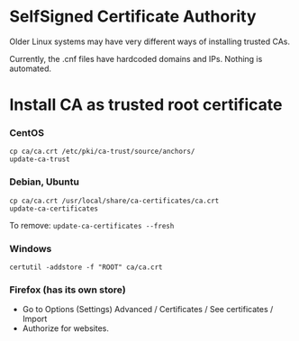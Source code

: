 # SelfSigned Certificate Authority

Older Linux systems may have very different ways of installing trusted CAs.

Currently, the .cnf files have hardcoded domains and IPs. Nothing is automated.

# Install CA as trusted root certificate

### CentOS
```shell
cp ca/ca.crt /etc/pki/ca-trust/source/anchors/
update-ca-trust
```

### Debian, Ubuntu
```shell
cp ca/ca.crt /usr/local/share/ca-certificates/ca.crt
update-ca-certificates
```
To remove: `update-ca-certificates --fresh`

### Windows
```batch
certutil -addstore -f "ROOT" ca/ca.crt
```

### Firefox (has its own store)
 * Go to Options (Settings) Advanced / Certificates / See certificates / Import
 * Authorize for websites.
 
